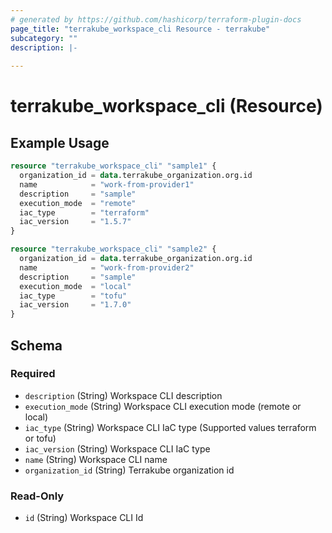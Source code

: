 ```yaml
---
# generated by https://github.com/hashicorp/terraform-plugin-docs
page_title: "terrakube_workspace_cli Resource - terrakube"
subcategory: ""
description: |-
  
---
```


# terrakube_workspace_cli (Resource)



## Example Usage

```terraform
resource "terrakube_workspace_cli" "sample1" {
  organization_id = data.terrakube_organization.org.id
  name            = "work-from-provider1"
  description     = "sample"
  execution_mode  = "remote"
  iac_type        = "terraform"
  iac_version     = "1.5.7"
}

resource "terrakube_workspace_cli" "sample2" {
  organization_id = data.terrakube_organization.org.id
  name            = "work-from-provider2"
  description     = "sample"
  execution_mode  = "local"
  iac_type        = "tofu"
  iac_version     = "1.7.0"
}
```

<!-- schema generated by tfplugindocs -->
## Schema

### Required

- `description` (String) Workspace CLI description
- `execution_mode` (String) Workspace CLI execution mode (remote or local)
- `iac_type` (String) Workspace CLI IaC type (Supported values terraform or tofu)
- `iac_version` (String) Workspace CLI IaC type
- `name` (String) Workspace CLI name
- `organization_id` (String) Terrakube organization id

### Read-Only

- `id` (String) Workspace CLI Id
